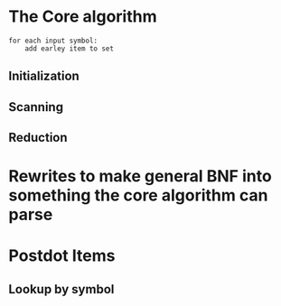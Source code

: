 # The Core algorithm

```
for each input symbol:
    add earley item to set
```

## Initialization

## Scanning

## Reduction

# Rewrites to make general BNF into something the core algorithm can parse

# Postdot Items

## Lookup by symbol
